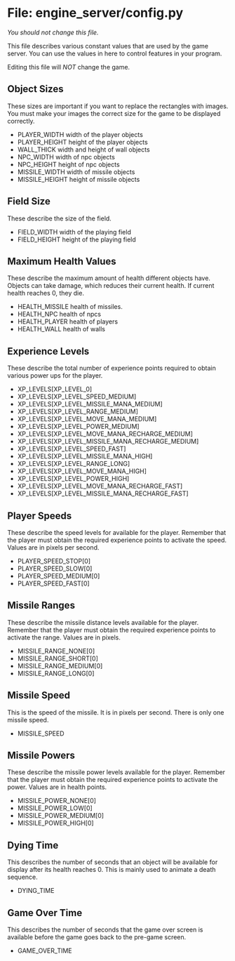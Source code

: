 # File: engine_server/config.py

*You should not change this file.*

This file describes various constant values that are
used by the game server.  You can use the values
in here to control features in your program.

Editing this file will *NOT* change the game.


## Object Sizes

These sizes are important if you want to replace the
rectangles with images.  You must make your images
the correct size for the game to be displayed correctly.

* PLAYER_WIDTH  width of the player objects
* PLAYER_HEIGHT height of the player objects
* WALL_THICK width and height of wall objects
* NPC_WIDTH width of npc objects
* NPC_HEIGHT height of npc objects
* MISSILE_WIDTH width of missile objects
* MISSILE_HEIGHT height of missile objects

## Field Size

These describe the size of the field.

* FIELD_WIDTH width of the playing field
* FIELD_HEIGHT height of the playing field

## Maximum Health Values

These describe the maximum amount of health different
objects have.  Objects can take damage, which reduces
their current health.  If current health reaches
0, they die.

* HEALTH_MISSILE health of missiles.
* HEALTH_NPC     health of npcs
* HEALTH_PLAYER  health of players
* HEALTH_WALL    health of walls


## Experience Levels

These describe the total number of experience points
required to obtain various power ups for the
player.

* XP_LEVELS[XP_LEVEL_0]
* XP_LEVELS[XP_LEVEL_SPEED_MEDIUM]
* XP_LEVELS[XP_LEVEL_MISSILE_MANA_MEDIUM]
* XP_LEVELS[XP_LEVEL_RANGE_MEDIUM]
* XP_LEVELS[XP_LEVEL_MOVE_MANA_MEDIUM]
* XP_LEVELS[XP_LEVEL_POWER_MEDIUM]
* XP_LEVELS[XP_LEVEL_MOVE_MANA_RECHARGE_MEDIUM]
* XP_LEVELS[XP_LEVEL_MISSILE_MANA_RECHARGE_MEDIUM]
* XP_LEVELS[XP_LEVEL_SPEED_FAST]
* XP_LEVELS[XP_LEVEL_MISSILE_MANA_HIGH]
* XP_LEVELS[XP_LEVEL_RANGE_LONG]
* XP_LEVELS[XP_LEVEL_MOVE_MANA_HIGH]
* XP_LEVELS[XP_LEVEL_POWER_HIGH]
* XP_LEVELS[XP_LEVEL_MOVE_MANA_RECHARGE_FAST]
* XP_LEVELS[XP_LEVEL_MISSILE_MANA_RECHARGE_FAST]


## Player Speeds

These describe the speed levels for available for the player.
Remember that the player must obtain the required experience
points to activate the speed.  Values are in pixels per second.

* PLAYER_SPEED_STOP[0]
* PLAYER_SPEED_SLOW[0]
* PLAYER_SPEED_MEDIUM[0]
* PLAYER_SPEED_FAST[0]

## Missile Ranges

These describe the missile distance levels available for
the player.
Remember that the player must obtain the required experience
points to activate the range.  Values are in pixels.

* MISSILE_RANGE_NONE[0]
* MISSILE_RANGE_SHORT[0]
* MISSILE_RANGE_MEDIUM[0]
* MISSILE_RANGE_LONG[0]

## Missile Speed

This is the speed of the missile.  It is in pixels per second.
There is only one missile speed.

* MISSILE_SPEED

## Missile Powers

These describe the missile power levels available for
the player.
Remember that the player must obtain the required experience
points to activate the power.  Values are in health points.

* MISSILE_POWER_NONE[0]
* MISSILE_POWER_LOW[0]
* MISSILE_POWER_MEDIUM[0]
* MISSILE_POWER_HIGH[0]

## Dying Time

This describes the number of seconds that an object
will be available for display after its health
reaches 0.  This is mainly used to animate a
death sequence.

* DYING_TIME


## Game Over Time

This describes the number of seconds that the game
over screen is available before the game goes
back to the pre-game screen.

* GAME_OVER_TIME



